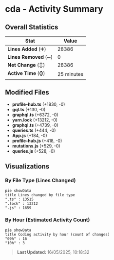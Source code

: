 # cda - Activity Summary 

## Overall Statistics

| Stat                   | Value                                                             |
| ---------------------- | ----------------------------------------------------------------- |
| **Lines Added** (➕)   | 28386                                          |
| **Lines Removed** (➖) | 0                                        |
| **Net Change** (↕)    | 28386                |
| **Active Time** (⌚)   | 25 minutes |


## Modified Files
- **profile-hub.ts** (+1830, -0)
- **gql.ts** (+130, -0)
- **graphql.ts** (+6372, -0)
- **yarn.lock** (+13212, -0)
- **graphql.ts** (+4739, -0)
- **queries.ts** (+444, -0)
- **App.js** (+184, -0)
- **profile-hub.js** (+418, -0)
- **mutations.js** (+529, -0)
- **queries.js** (+528, -0)

## Visualizations

### By File Type (Lines Changed)

```mermaid
pie showData
title Lines changed by file type
".ts" : 13515
".lock" : 13212
".js" : 1659
```

### By Hour (Estimated Activity Count)

```mermaid
pie showData
title Coding activity by hour (count of changes)
"09h" : 16
"10h" : 3
```


> **Last Updated:** 16/05/2025, 10:18:32